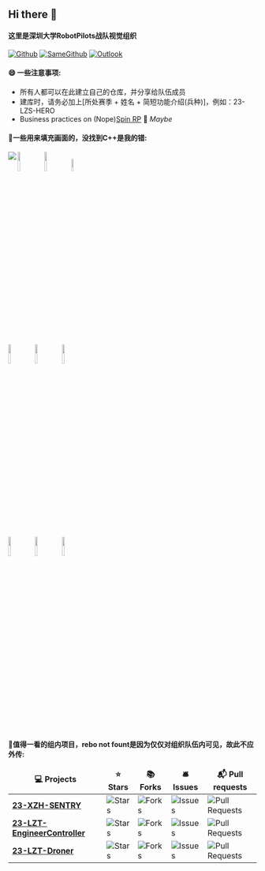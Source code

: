 ## Hi there 👋

#### 这里是深圳大学RobotPilots战队视觉组织 
[![Github](https://img.shields.io/badge/-Github-000?style=flat&logo=Github&logoColor=white)](https://github.com/SZURPVision)
[![SameGithub](https://img.shields.io/badge/-LinkedIn-blue?style=flat&logo=Linkedin&logoColor=white)](https://github.com/SZURPVision)
[![Outlook](https://img.shields.io/badge/-Outlook-c14438?style=flat&logo=Gmail&logoColor=white)](shergrove@outlook.com)
 
 
 
#### 😄 一些注意事项: 
- 所有人都可以在此建立自己的仓库，并分享给队伍成员
- 建库时，请务必加上[所处赛季 + 姓名 + 简短功能介绍(兵种)]，例如：23-LZS-HERO
- Business practices on (Nope)[Spin RP](https://github.com/SZURPVision) 🚀 *Maybe*
 
#### 🥇一些用来填充画面的，没找到C++是我的错: 
<p>
  <img align="left" src="https://github-readme-stats.vercel.app/api?username=ZhongFuCheng3y&show_icons=true&icon_color=CE1D2D&theme=radical" />
 
<code><img width="10%" src="https://www.vectorlogo.zone/logos/java/java-ar21.svg"></code>
<code><img width="10%" src="https://www.vectorlogo.zone/logos/python/python-ar21.svg"></code>
<code><img width="8%" src="https://www.vectorlogo.zone/logos/r-project/r-project-icon.svg"></code>
<br />
<code><img width="10%" src="https://www.vectorlogo.zone/logos/pocoo_flask/pocoo_flask-ar21.svg"></code>
<code><img width="10%" src="https://www.vectorlogo.zone/logos/mysql/mysql-ar21.svg"></code>
<code><img width="10%" src="https://www.vectorlogo.zone/logos/mongodb/mongodb-ar21.svg"></code>
<br />
<code><img width="10%" src="https://www.vectorlogo.zone/logos/apache_spark/apache_spark-ar21.svg"></code>
<code><img width="10%" src="https://www.vectorlogo.zone/logos/apache_hadoop/apache_hadoop-ar21.svg"></code>
<code><img width="10%" src="https://www.vectorlogo.zone/logos/git-scm/git-scm-ar21.svg"></code>
</p>


#### 🍺值得一看的组内项目，rebo not fount是因为仅仅对组织队伍内可见，故此不应外传: 
<table>
  <thead align="center">
    <tr border: none;>
      <td><b>💻 Projects</b></td>
      <td><b>⭐ Stars</b></td>
      <td><b>📚 Forks</b></td>
      <td><b>🛎 Issues</b></td>
      <td><b>📬 Pull requests</b></td>
    </tr>
  </thead>
  <tbody>
    <tr>
      <td><a href="https://github.com/SZURPVision/23-XZH-SENTRY"><b>23-XZH-SENTRY</b></a></td>
      <td><img alt="Stars" src="https://img.shields.io/github/stars/SZURPVision/23-XZH-SENTRY?style=flat-square&labelColor=343b41"/></td>
      <td><img alt="Forks" src="https://img.shields.io/github/forks/SZURPVision/23-XZH-SENTRY?style=flat-square&labelColor=343b41"/></td>
      <td><img alt="Issues" src="https://img.shields.io/github/issues/SZURPVision/23-XZH-SENTRY?style=flat-square&labelColor=343b41"/></td>
      <td><img alt="Pull Requests" src="https://img.shields.io/github/issues-pr/SZURPVision/23-XZH-SENTRY?style=flat-square&labelColor=343b41"/></td>
    </tr>
	  <tr>
      <td><a href="https://github.com/SZURPVision/EngineerController2023-lzt"><b>23-LZT-EngineerController</b></a></td>
      <td><img alt="Stars" src="https://img.shields.io/github/stars/SZURPVision/EngineerController2023-lzt?style=flat-square&labelColor=343b41"/></td>
      <td><img alt="Forks" src="https://img.shields.io/github/forks/SZURPVision/EngineerController2023-lzt&labelColor=343b41"/></td>
      <td><img alt="Issues" src="https://img.shields.io/github/issues/SZURPVision/EngineerController2023-lzt?style=flat-square&labelColor=343b41"/></td>
      <td><img alt="Pull Requests" src="https://img.shields.io/github/issues-pr/SZURPVision/EngineerController2023-lzt?style=flat-square&labelColor=343b41"/></td>
    </tr>
    <tr>
      <td><a href="https://github.com/SZURPVision/Drone20230812-lzt"><b>23-LZT-Droner</b></a></td>
      <td><img alt="Stars" src="https://img.shields.io/github/stars/SZURPVision/Drone20230812-lzt?style=flat-square&labelColor=343b41"/></td>
      <td><img alt="Forks" src="https://img.shields.io/github/forks/SZURPVision/Drone20230812-lzt?style=flat-square&labelColor=343b41"/></td>
      <td><img alt="Issues" src="https://img.shields.io/github/issues/SZURPVision/Drone20230812-lzt?style=flat-square&labelColor=343b41"/></td>
      <td><img alt="Pull Requests" src="https://img.shields.io/github/issues-pr/SZURPVision/Drone20230812-lzt?style=flat-square&labelColor=343b41"/></td>
    </tr>
  </tbody>
</table>
<!--

**Here are some ideas to get you started:**

🙋‍♀️ A short introduction - what is your organization all about?
🌈 Contribution guidelines - how can the community get involved?
👩‍💻 Useful resources - where can the community find your docs? Is there anything else the community should know?
🍿 Fun facts - what does your team eat for breakfast?
🧙 Remember, you can do mighty things with the power of [Markdown](https://docs.github.com/github/writing-on-github/getting-started-with-writing-and-formatting-on-github/basic-writing-and-formatting-syntax)
-->
